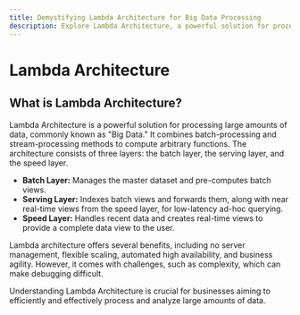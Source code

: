 ```yaml
---
title: Demystifying Lambda Architecture for Big Data Processing
description: Explore Lambda Architecture, a powerful solution for processing large amounts of data, combining batch and stream processing methods. Learn about its three layers - batch layer, serving layer, and speed layer, along with benefits and challenges.
---
```


# Lambda Architecture

## What is Lambda Architecture?

Lambda Architecture is a powerful solution for processing large amounts of data, commonly known as "Big Data." It combines batch-processing and stream-processing methods to compute arbitrary functions. The architecture consists of three layers: the batch layer, the serving layer, and the speed layer.

- **Batch Layer:** Manages the master dataset and pre-computes batch views.
- **Serving Layer:** Indexes batch views and forwards them, along with near real-time views from the speed layer, for low-latency ad-hoc querying.
- **Speed Layer:** Handles recent data and creates real-time views to provide a complete data view to the user.

Lambda architecture offers several benefits, including no server management, flexible scaling, automated high availability, and business agility. However, it comes with challenges, such as complexity, which can make debugging difficult.

Understanding Lambda Architecture is crucial for businesses aiming to efficiently and effectively process and analyze large amounts of data.
